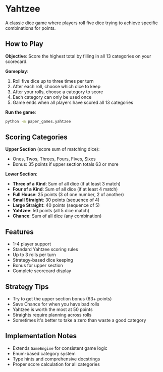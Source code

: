 # Yahtzee

A classic dice game where players roll five dice trying to achieve specific combinations for points.

## How to Play

**Objective**: Score the highest total by filling in all 13 categories on your scorecard.

**Gameplay**:

1. Roll five dice up to three times per turn
1. After each roll, choose which dice to keep
1. After your rolls, choose a category to score
1. Each category can only be used once
1. Game ends when all players have scored all 13 categories

**Run the game**:

```bash
python -m paper_games.yahtzee
```

## Scoring Categories

**Upper Section** (score sum of matching dice):

- Ones, Twos, Threes, Fours, Fives, Sixes
- Bonus: 35 points if upper section totals 63 or more

**Lower Section**:

- **Three of a Kind**: Sum of all dice (if at least 3 match)
- **Four of a Kind**: Sum of all dice (if at least 4 match)
- **Full House**: 25 points (3 of one number, 2 of another)
- **Small Straight**: 30 points (sequence of 4)
- **Large Straight**: 40 points (sequence of 5)
- **Yahtzee**: 50 points (all 5 dice match)
- **Chance**: Sum of all dice (any combination)

## Features

- 1-4 player support
- Standard Yahtzee scoring rules
- Up to 3 rolls per turn
- Strategy-based dice keeping
- Bonus for upper section
- Complete scorecard display

## Strategy Tips

- Try to get the upper section bonus (63+ points)
- Save Chance for when you have bad rolls
- Yahtzee is worth the most at 50 points
- Straights require planning across rolls
- Sometimes it's better to take a zero than waste a good category

## Implementation Notes

- Extends `GameEngine` for consistent game logic
- Enum-based category system
- Type hints and comprehensive docstrings
- Proper score calculation for all categories
